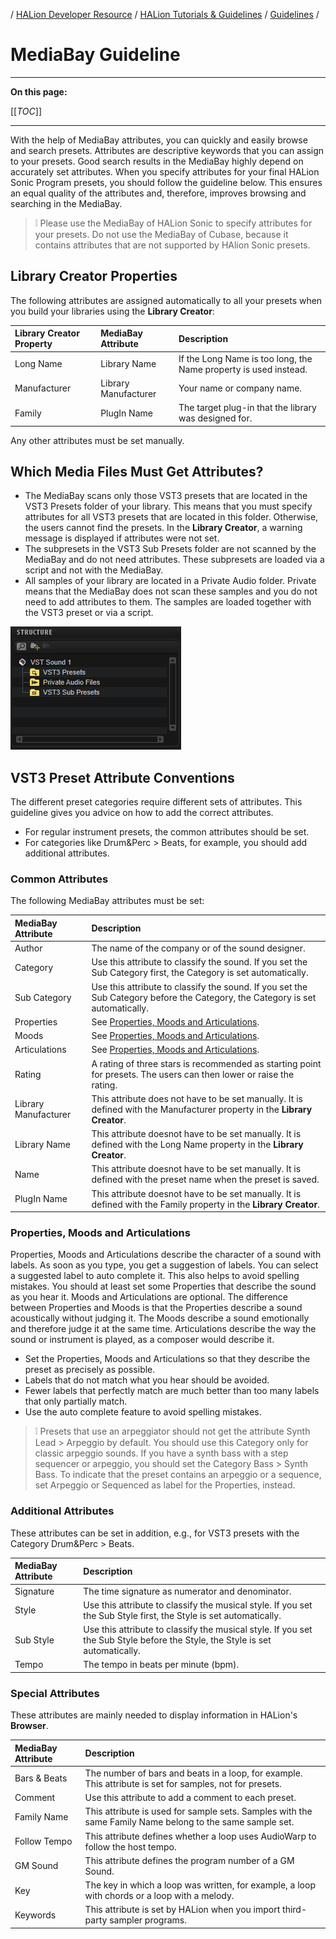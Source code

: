 / [HALion Developer Resource](../../HALion-Developer-Resource.md) / [HALion Tutorials & Guidelines](./HALion-Tutorials-Guidelines.md) / [Guidelines](./Guidelines.md) /

# MediaBay Guideline

---

**On this page:**

[[_TOC_]]

---

With the help of MediaBay attributes, you can quickly and easily browse and search presets. Attributes are descriptive keywords that you can assign to your presets. Good search results in the MediaBay highly depend on accurately set attributes. When you specify attributes for your final HALion Sonic Program presets, you should follow the guideline below. This ensures an equal quality of the attributes and, therefore, improves browsing and searching in the MediaBay.

>&#10069; Please use the MediaBay of HALion Sonic to specify attributes for your presets. Do not use the MediaBay of Cubase, because it contains attributes that are not supported by HAlion Sonic presets.

## Library Creator Properties

The following attributes are assigned automatically to all your presets when you build your libraries using the **Library Creator**:

|Library Creator Property|MediaBay Attribute|Description|
|:-|:-|:-|
|Long Name|Library Name|If the Long Name is too long, the Name property is used instead.|
|Manufacturer|Library Manufacturer|Your name or company name.|
|Family|PlugIn Name|The target plug-in that the library was designed for.|

Any other attributes must be set manually.

## Which Media Files Must Get Attributes?

* The MediaBay scans only those VST3 presets that are located in the VST3 Presets folder of your library. This means that you must specify attributes for all VST3 presets that are located in this folder. Otherwise, the users cannot find the presets. In the **Library Creator**, a warning message is displayed if attributes were not set.
* The subpresets in the VST3 Sub Presets folder are not scanned by the MediaBay and do not need attributes. These subpresets are loaded via a script and not with the MediaBay.
* All samples of your library are located in a Private Audio folder. Private means that the MediaBay does not scan these samples and you do not need to add attributes to them. The samples are loaded together with the VST3 preset or via a script.

![Library Creator Structure](../images/Library-Creator-Structure.png)

## VST3 Preset Attribute Conventions

The different preset categories require different sets of attributes. This guideline gives you advice on how to add the correct attributes.

* For regular instrument presets, the common attributes should be set.
* For categories like Drum&Perc > Beats, for example, you should add additional attributes.

### Common Attributes

The following MediaBay attributes must be set:

|MediaBay Attribute|Description|
|:-|:-|
|Author|The name of the company or of the sound designer.|
|Category|Use this attribute to classify the sound. If you set the Sub Category first, the Category is set automatically.|
|Sub Category|Use this attribute to classify the sound. If you set the Sub Category before the Category, the Category is set automatically.|
|Properties|See [Properties, Moods and Articulations](#properties-moods-and-articulations).|
|Moods|See [Properties, Moods and Articulations](#properties-moods-and-articulations).|
|Articulations|See [Properties, Moods and Articulations](#properties-moods-and-articulations).|
|Rating|A rating of three stars is recommended as starting point for presets. The users can then lower or raise the rating.|
|Library Manufacturer|This attribute does not have to be set manually. It is defined with the Manufacturer property in the **Library Creator**.|
|Library Name|This attribute doesnot have to be set manually. It is defined with the Long Name property in the **Library Creator**.|
|Name|This attribute doesnot have to be set manually. It is defined with the preset name when the preset is saved.|
|PlugIn Name|This attribute doesnot have to be set manually. It is defined with the Family property in the **Library Creator**.|


### Properties, Moods and Articulations

Properties, Moods and Articulations describe the character of a sound with labels. As soon as you type, you get a suggestion of labels. You can select a suggested label to auto complete it. This also helps to avoid spelling mistakes. You should at least set some Properties that describe the sound as you hear it. Moods and Articulations are optional. The difference between Properties and Moods is that the Properties describe a sound acoustically without judging it. The Moods describe a sound emotionally and therefore judge it at the same time. Articulations describe the way the sound or instrument is played, as a composer would describe it.

* Set the Properties, Moods and Articulations so that they describe the preset as precisely as possible.
* Labels that do not match what you hear should be avoided.
* Fewer labels that perfectly match are much better than too many labels that only partially match.
* Use the auto complete feature to avoid spelling mistakes.

>&#10069; Presets that use an arpeggiator should not get the attribute Synth Lead > Arpeggio by default. You should use this Category only for classic arpeggio sounds. If you have a synth bass with a step sequencer or arpeggio, you should set the Category Bass > Synth Bass. To indicate that the preset contains an arpeggio or a sequence, set Arpeggio or Sequenced as label for the Properties, instead.

### Additional Attributes

These attributes can be set in addition, e.g., for VST3 presets with the Category Drum&Perc > Beats.

|MediaBay Attribute|Description|
|:-|:-|
|Signature|The time signature as numerator and denominator.|
|Style|Use this attribute to classify the musical style. If you set the Sub Style first, the Style is set automatically.|
|Sub Style|Use this attribute to classify the musical style. If you set the Sub Style before the Style, the Style is set automatically.|
|Tempo|The tempo in beats per minute (bpm).|

### Special Attributes

These attributes are mainly needed to display information in HALion's **Browser**.

|MediaBay Attribute|Description|
|:-|:-|
|Bars & Beats|The number of bars and beats in a loop, for example. This attribute is set for samples, not for presets.|
|Comment|Use this attribute to add a comment to each preset.|
|Family Name|This attribute is used for sample sets. Samples with the same Family Name belong to the same sample set.|
|Follow Tempo|This attribute defines whether a loop uses AudioWarp to follow the host tempo.|
|GM Sound|This attribute defines the program number of a GM Sound.|
|Key|The key in which a loop was written, for example, a loop with chords or a loop with a melody.|
|Keywords|This attribute is set by HALion when you import third-party sampler programs.|

